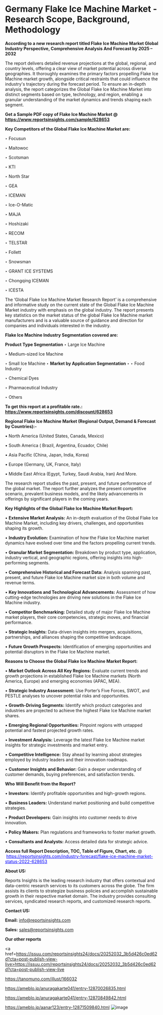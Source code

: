 # Germany Flake Ice Machine Market - Research Scope, Background, Methodology

<strong>According to a new research report titled Flake Ice Machine Market Global Industry Perspective, Comprehensive Analysis And Forecast by 2025 – 2032</strong>

The report delivers detailed revenue projections at the global, regional, and country levels, offering a clear view of market potential across diverse geographies. It thoroughly examines the primary factors propelling Flake Ice Machine market growth, alongside critical restraints that could influence the industry's trajectory during the forecast period. To ensure an in-depth analysis, the report categorizes the Global Flake Ice Machine Market into distinct segments based on type, technology, and region, enabling a granular understanding of the market dynamics and trends shaping each segment.

<strong>Get a Sample PDF copy of Flake Ice Machine Market </strong><strong>@<a href=https://www.reportsinsights.com/sample/628653 style=color:#0000ff;> https://www.reportsinsights.com/sample/628653</a></strong></font>

<strong>Key Competitors of the Global Flake Ice Machine Market are:</strong>

‣ Focusun

‣ Maitowoc

‣ Scotsman

‣ KTI

‣ North Star

‣ GEA

‣ ICEMAN

‣ Ice-O-Matic

‣ MAJA

‣ Hoshizaki

‣ RECOM

‣ TELSTAR

‣ Follett

‣ Snowsman

‣ GRANT ICE SYSTEMS

‣ Chongqing ICEMAN

‣ ICESTA

The ‘Global Flake Ice Machine Market Research Report’ is a comprehensive and informative study on the current state of the Global Flake Ice Machine Market industry with emphasis on the global industry. The report presents key statistics on the market status of the global Flake Ice Machine market manufacturers and is a valuable source of guidance and direction for companies and individuals interested in the industry.

<strong>Flake Ice Machine Industry Segmentation covered are:</strong>

<strong>Product Type Segmentation</strong>
‣
Large Ice Machine

‣ Medium-sized Ice Machine

‣ Small Ice Machine
‣ 
<strong>Market by Application Segmentation</strong>
‣
‣  Food Industry

‣ Chemical Dyes

‣ Pharmaceutical Industry

‣ Others

<strong>To get this report at a profitable rate.: <a href=https://www.reportsinsights.com/discount/628653 style=color:#0000ff;>https://www.reportsinsights.com/discount/628653</a></strong></font>

<strong>Regional Flake Ice Machine Market (Regional Output, Demand &amp; Forecast by Countries):-</strong>

• North America (United States, Canada, Mexico)

• South America ( Brazil, Argentina, Ecuador, Chile)

• Asia Pacific (China, Japan, India, Korea)

• Europe (Germany, UK, France, Italy)

• Middle East Africa (Egypt, Turkey, Saudi Arabia, Iran) And More.

The research report studies the past, present, and future performance of the global market. The report further analyzes the present competitive scenario, prevalent business models, and the likely advancements in offerings by significant players in the coming years.

<strong>Key Highlights of the Global Flake Ice Machine Market Report:</strong>

• <strong>Extensive Market Analysis:</strong> An in-depth evaluation of the Global Flake Ice Machine Market, including key drivers, challenges, and opportunities shaping its growth.

• <strong>Industry Evolution:</strong> Examination of how the Flake Ice Machine market dynamics have evolved over time and the factors propelling current trends.

• <strong>Granular Market Segmentation:</strong> Breakdown by product type, application, industry vertical, and geographic regions, offering insights into high-performing segments.

• <strong>Comprehensive Historical and Forecast Data:</strong> Analysis spanning past, present, and future Flake Ice Machine market size in both volume and revenue terms.

• <strong>Key Innovations and Technological Advancements:</strong> Assessment of how cutting-edge technologies are driving new solutions in the Flake Ice Machine industry.

• <strong>Competitor Benchmarking:</strong> Detailed study of major Flake Ice Machine market players, their core competencies, strategic moves, and financial performance.

• <strong>Strategic Insights:</strong> Data-driven insights into mergers, acquisitions, partnerships, and alliances shaping the competitive landscape.

• <strong>Future Growth Prospects:</strong> Identification of emerging opportunities and potential disruptors in the Flake Ice Machine market.

<strong>Reasons to Choose the Global Flake Ice Machine Market Report:</strong>

• <strong>Market Outlook Across All Key Regions:</strong> Evaluate current trends and growth projections in established Flake Ice Machine markets (North America, Europe) and emerging economies (APAC, MEA).

• <strong>Strategic Industry Assessment:</strong> Use Porter’s Five Forces, SWOT, and PESTLE analyses to uncover potential risks and opportunities.

• <strong>Growth-Driving Segments:</strong> Identify which product categories and industries are projected to achieve the highest Flake Ice Machine market shares.

• <strong>Emerging Regional Opportunities:</strong> Pinpoint regions with untapped potential and fastest projected growth rates.

• <strong>Investment Analysis:</strong> Leverage the latest Flake Ice Machine market insights for strategic investments and market entry.

• <strong>Competitive Intelligence:</strong> Stay ahead by learning about strategies employed by industry leaders and their innovation roadmaps.

• <strong>Customer Insights and Behavior:</strong> Gain a deeper understanding of customer demands, buying preferences, and satisfaction trends.

<strong>Who Will Benefit from the Report?</strong>

• <strong>Investors:</strong> Identify profitable opportunities and high-growth regions.

• <strong>Business Leaders:</strong> Understand market positioning and build competitive strategies.

• <strong>Product Developers:</strong> Gain insights into customer needs to drive innovation.

• <strong>Policy Makers:</strong> Plan regulations and frameworks to foster market growth.

• <strong>Consultants and Analysts:</strong> Access detailed data for strategic advice.
</ul>
<strong>Access full Report Description, TOC, Table of Figure, Chart, etc. </strong>@  <a href=https://reportsinsights.com/industry-forecast/flake-ice-machine-market-status-2022-628653 style=color:#0000ff;>https://reportsinsights.com/industry-forecast/flake-ice-machine-market-status-2022-628653</a></font>

<strong><strong>About US</strong>:</strong>

Reports Insights is the leading research industry that offers contextual and data-centric research services to its customers across the globe. The firm assists its clients to strategize business policies and accomplish sustainable growth in their respective market domain. The industry provides consulting services, syndicated research reports, and customized research reports.

<strong>Contact US:</strong>

<p class=""""><b>Email:</b> <a href=mailto:info@reportsinsights.com>info@reportsinsights.com</a></p>
<p class=""""><b>Sales:</b> <a href=mailto:sales@reportsinsights.com>sales@reportsinsights.com</a></p>

<strong>Our other reports</strong>

<a href=https://issuu.com/reportsinsights24/docs/20252032_3b5d426c0ed62d?cta=post-publish-view-live>https://issuu.com/reportsinsights24/docs/20252032_3b5d426c0ed62d?cta=post-publish-view-live</a>

<a href=https://tanomuno.com/illust/166032>https://tanomuno.com/illust/166032</a>

<a href=https://ameblo.jp/anuragakarte041/entry-12870026835.html>https://ameblo.jp/anuragakarte041/entry-12870026835.html</a>

<a href=https://ameblo.jp/anuragakarte041/entry-12870849842.html>https://ameblo.jp/anuragakarte041/entry-12870849842.html</a>

<a href=https://ameblo.jp/aanar123/entry-12871509840.html>https://ameblo.jp/aanar123/entry-12871509840.html</a>
![image](https://github.com/user-attachments/assets/8314c550-d9fb-4fec-94fb-d67e5b40cec8)
